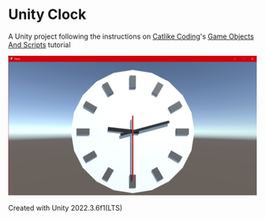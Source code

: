 # Unity Clock

A Unity project following the instructions on [Catlike Coding](https://catlikecoding.com)'s [Game Objects And Scripts](https://catlikecoding.com/unity/tutorials/basics/game-objects-and-scripts/) tutorial

![Clock](Clock.png)

Created with Unity 2022.3.6f1(LTS)